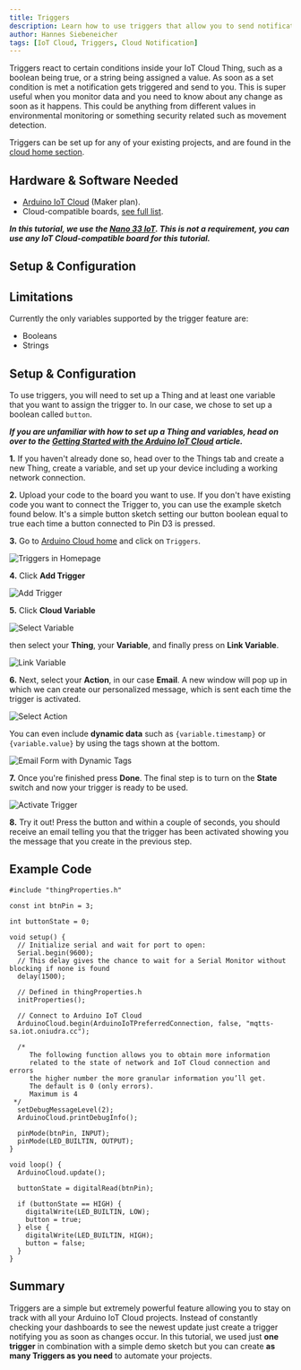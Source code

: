 ```yaml
---
title: Triggers
description: Learn how to use triggers that allow you to send notifications based on set conditions.
author: Hannes Siebeneicher
tags: [IoT Cloud, Triggers, Cloud Notification]
---
```


Triggers react to certain conditions inside your IoT Cloud Thing, such as a boolean being true, or a string being assigned a value. As soon as a set condition is met a notification gets triggered and send to you. This is super useful when you monitor data and you need to know about any change as soon as it happens. This could be anything from different values in environmental monitoring or something security related such as movement detection.

Triggers can be set up for any of your existing projects, and are found in the [cloud home section](https://cloud.arduino.cc/home/).

## Hardware & Software Needed

- [Arduino IoT Cloud](https://create.arduino.cc/iot/) (Maker plan).
- Cloud-compatible boards, [see full list](https://docs.arduino.cc/arduino-cloud/getting-started/iot-cloud-getting-started#compatible-hardware).

***In this tutorial, we use the [Nano 33 IoT](https://store.arduino.cc/products/arduino-nano-33-iot?queryID=undefined). This is not a requirement, you can use **any IoT **Cloud-compatible** board for** this tutorial.***

## Setup & Configuration

## Limitations

Currently the only variables supported by the trigger feature are:

- Booleans
- Strings

## Setup & Configuration

To use triggers, you will need to set up a Thing and at least one variable that you want to assign the trigger to. In our case, we chose to set up a boolean called `button`.

***If you are unfamiliar with how to set up a Thing and variables, head on over to the [Getting Started with the Arduino IoT Cloud](/arduino-cloud/getting-started/iot-cloud-getting-started) article.***

**1.** If you haven't already done so, head over to the Things tab and create a new Thing, create a variable, and set up your device including a working network connection.

**2.** Upload your code to the board you want to use. If you don't have existing code you want to connect the Trigger to, you can use the example sketch found below. It's a simple button sketch setting our button boolean equal to true each time a button connected to Pin D3 is pressed.

**3.** Go to [Arduino Cloud home](https://cloud.arduino.cc/home/) and click on `Triggers`.
 

![Triggers in Homepage](./assets/triggerHomepage.png)

**4.** Click **Add Trigger**

![Add Trigger](./assets/addTrigger.png)

**5.** Click **Cloud Variable**

![Select Variable](./assets/selectVariable.png)

 then select your **Thing**, your **Variable**, and finally press on **Link Variable**.

![Link Variable](./assets/linkVariable.png)

**6.** Next, select your **Action**, in our case **Email**. A new window will pop up in which we can create our personalized message, which is sent each time the trigger is activated.

![Select Action](./assets/selectAction.png)

You can even include **dynamic data** such as `{variable.timestamp}` or `{variable.value}` by using the tags shown at the bottom.

![Email Form with Dynamic Tags](./assets/emailForm.png)

**7.** Once you're finished press **Done**. The final step is to turn on the **State** switch and now your trigger is ready to be used.

![Activate Trigger](./assets/activateTrigger.png)

**8.** Try it out! Press the button and within a couple of seconds, you should receive an email telling you that the trigger has been activated showing you the message that you create in the previous step.

## Example Code

```arduino
#include "thingProperties.h"

const int btnPin = 3;

int buttonState = 0;

void setup() {
  // Initialize serial and wait for port to open:
  Serial.begin(9600);
  // This delay gives the chance to wait for a Serial Monitor without blocking if none is found
  delay(1500); 

  // Defined in thingProperties.h
  initProperties();

  // Connect to Arduino IoT Cloud
  ArduinoCloud.begin(ArduinoIoTPreferredConnection, false, "mqtts-sa.iot.oniudra.cc");
  
  /*
     The following function allows you to obtain more information
     related to the state of network and IoT Cloud connection and errors
     the higher number the more granular information you’ll get.
     The default is 0 (only errors).
     Maximum is 4
 */
  setDebugMessageLevel(2);
  ArduinoCloud.printDebugInfo();
  
  pinMode(btnPin, INPUT);
  pinMode(LED_BUILTIN, OUTPUT);
}

void loop() {
  ArduinoCloud.update();
  
  buttonState = digitalRead(btnPin);
  
  if (buttonState == HIGH) {
    digitalWrite(LED_BUILTIN, LOW);
    button = true;
  } else {
    digitalWrite(LED_BUILTIN, HIGH);
    button = false;
  }
}
```

## Summary
Triggers are a simple but extremely powerful feature allowing you to stay on track with all your Arduino IoT Cloud projects. Instead of constantly checking your dashboards to see the newest update just create a trigger notifying you as soon as changes occur. In this tutorial, we used just **one trigger** in combination with a simple demo sketch but you can create **as many Triggers as you need** to automate your projects.